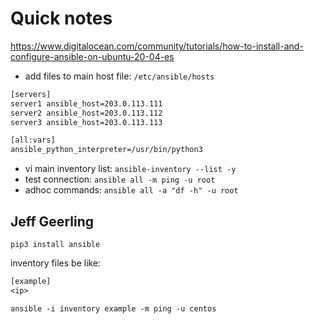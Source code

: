 # Quick notes

<https://www.digitalocean.com/community/tutorials/how-to-install-and-configure-ansible-on-ubuntu-20-04-es>

- add files to main host file: `/etc/ansible/hosts`

```txt
[servers]
server1 ansible_host=203.0.113.111
server2 ansible_host=203.0.113.112
server3 ansible_host=203.0.113.113

[all:vars]
ansible_python_interpreter=/usr/bin/python3
```

- vi main inventory list: `ansible-inventory --list -y`
- test connection: `ansible all -m ping -u root`
- adhoc commands: `ansible all -a "df -h" -u root`

## Jeff Geerling

`pip3 install ansible`

inventory files be like:

```txt
[example]
<ip>
```

`ansible -i inventory example -m ping -u centos`
